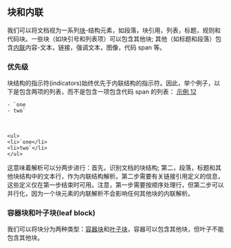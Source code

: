 ## 块和内联
 
我们可以将文档视为一系列[块](https://github.github.com/gfm/#blocks)-结构元素，如段落，块引用，列表，标题，规则和代码块。一些块（如块引号和列表项）可以包含其他块; 其他（如标题和段落）包含[内联](https://github.github.com/gfm/#inline)内容-文本，链接，强调文本，图像，代码 span 等。

### 优先级

块结构的指示符(indicators)始终优先于内联结构的指示符。因此，举个例子，以下是包含两项的列表，而不是包含一项包含代码 span 的列表：
[示例 12](https://github.github.com/gfm/#example-12)  

    - `one
    - two`

   

    <ul>
    <li>`one</li>
    <li>two`</li>
    </ul>

这意味着解析可以分两步进行：首先，识别文档的块结构; 第二，段落，标题和其他块结构中的文本行，作为内联结构解析。第二步需要有关链接引用定义的信息，这些定义仅在第一步结束时可用。注意，第一步需要按顺序处理行，但第二步可以并行化，因为一个块元素的内联解析不会影响任何其他块的内联解析。  

### 容器块和叶子块(leaf block)

我们可以将块分为两种类型：[容器块](https://github.github.com/gfm/#container-block)和[叶子块](https://github.github.com/gfm/#leaf-block)，容器可以包含其他块，但叶子不能包含其他块。